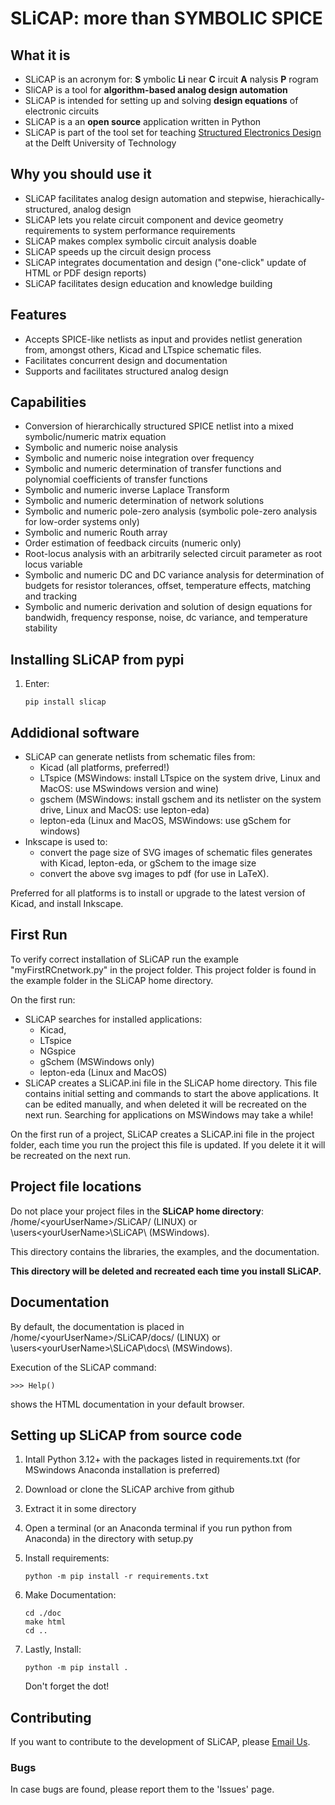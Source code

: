 # SLiCAP: more than SYMBOLIC SPICE

## What it is
- SLiCAP is an acronym for: **S** ymbolic **Li** near **C** ircuit **A** nalysis **P** rogram
- SliCAP is a tool for **algorithm-based analog design automation**
- SLiCAP is intended for setting up and solving **design equations** of electronic circuits
- SLiCAP is a an **open source** application written in Python
- SLiCAP is part of the tool set for teaching [Structured Electronics Design](https://analog-electronics.tudelft.nl) at the Delft University of Technology

## Why you should use it
- SLiCAP facilitates analog design automation and stepwise, hierachically-structured, analog design 
- SLiCAP lets you relate circuit component and device geometry requirements to system performance requirements
- SLiCAP makes complex symbolic circuit analysis doable
- SLiCAP speeds up the circuit design process
- SLiCAP integrates documentation and design ("one-click" update of HTML or PDF design reports)
- SLiCAP facilitates design education and knowledge building

## Features
- Accepts SPICE-like netlists as input and provides netlist generation from, amongst others, Kicad and LTspice schematic files.
- Facilitates concurrent design and documentation
- Supports and facilitates structured analog design

## Capabilities
- Conversion of hierarchically structured SPICE netlist into a mixed symbolic/numeric matrix equation
- Symbolic and numeric noise analysis
- Symbolic and numeric noise integration over frequency
- Symbolic and numeric determination of transfer functions and polynomial coefficients of transfer functions
- Symbolic and numeric inverse Laplace Transform
- Symbolic and numeric determination of network solutions
- Symbolic and numeric pole-zero analysis (symbolic pole-zero analysis for low-order systems only)
- Symbolic and numeric Routh array
- Order estimation of feedback circuits (numeric only)
- Root-locus analysis with an arbitrarily selected circuit parameter as root locus variable
- Symbolic and numeric DC and DC variance analysis for determination of budgets for resistor tolerances, offset, temperature effects, matching and tracking
- Symbolic and numeric derivation and solution of design equations for bandwidh, frequency response, noise, dc variance, and temperature stability

## Installing SLiCAP from pypi

1. Enter: 

       pip install slicap

## Addidional software
- SLiCAP can generate netlists from schematic files from:
  - Kicad (all platforms, preferred!)
  - LTspice (MSWindows: install LTspice on the system drive, Linux and MacOS: use MSwindows version and wine)
  - gschem (MSWindows: install gschem and its netlister on the system drive, Linux and MacOS: use lepton-eda)
  - lepton-eda (Linux and MacOS, MSWindows: use gSchem for windows)
- Inkscape is used to:
  - convert the page size of SVG images of schematic files generates with Kicad, lepton-eda, or gSchem to the image size
  - convert the above svg images to pdf (for use in LaTeX).

Preferred for all platforms is to install or upgrade to the latest version of Kicad, and install Inkscape.

## First Run

To verify correct installation of SLiCAP run the example "myFirstRCnetwork.py" in the project folder. This project folder is found in the example folder in the SLiCAP home directory. 

On the first run:

- SLiCAP searches for installed applications:
  - Kicad,
  - LTspice
  - NGspice
  - gSchem (MSWindows only)
  - lepton-eda (Linux and MacOS)
- SLiCAP creates a SLiCAP.ini file in the SLiCAP home directory. This file contains initial setting and commands to start the above applications. It can be edited manually, and when deleted it will be recreated on the next run. Searching for applications on MSWindows may take a while!

On the first run of a project, SLiCAP creates a SLiCAP.ini file in the project folder, each time you run the project this file is updated. If you delete it it will be recreated on the next run.

## Project file locations
Do not place your project files in the **SLiCAP home directory**: /home/<yourUserName\>/SLiCAP/ (LINUX) or \users\<yourUserName\>\SLiCAP\ (MSWindows). 

This directory contains the libraries, the examples, and the documentation. 

**This directory will be deleted and recreated each time you install SLiCAP.**

## Documentation
By default, the documentation is placed in /home/<yourUserName\>/SLiCAP/docs/ (LINUX) or \users\<yourUserName\>\SLiCAP\docs\ (MSWindows). 

Execution of the SLiCAP command:

    >>> Help()
    
shows the HTML documentation in your default browser.

## Setting up SLiCAP from source code
1. Intall Python 3.12+ with the packages listed in requirements.txt (for MSwindows Anaconda installation is preferred)
2. Download or clone the SLiCAP archive from github
3. Extract it in some directory
4. Open a terminal (or an Anaconda terminal if you run python from Anaconda) in the directory with setup.py
5. Install requirements:

       python -m pip install -r requirements.txt

6. Make Documentation:

       cd ./doc
       make html
       cd ..

7. Lastly, Install: 

       python -m pip install .
   
   Don't forget the dot!

## Contributing
If you want to contribute to the development of SLiCAP, please [Email Us](mailto:anton@montagne.nl).

### Bugs
In case bugs are found, please report them to the 'Issues' page.
